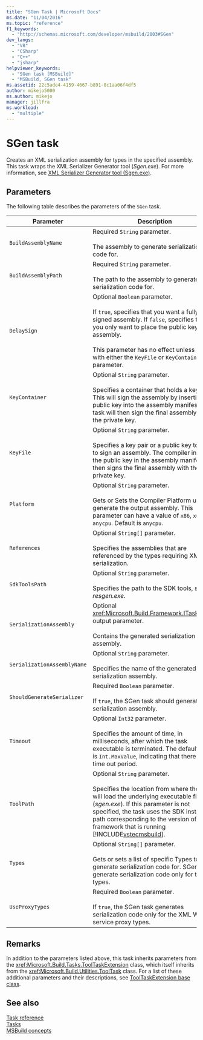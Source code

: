 ```yaml
---
title: "SGen Task | Microsoft Docs"
ms.date: "11/04/2016"
ms.topic: "reference"
f1_keywords: 
  - "http://schemas.microsoft.com/developer/msbuild/2003#SGen"
dev_langs: 
  - "VB"
  - "CSharp"
  - "C++"
  - "jsharp"
helpviewer_keywords: 
  - "SGen task [MSBuild]"
  - "MSBuild, SGen task"
ms.assetid: 22c5ade4-4159-4667-b891-0c1aa06f4df5
author: mikejo5000
ms.author: mikejo
manager: jillfra
ms.workload: 
  - "multiple"
---
```

# SGen task
Creates an XML serialization assembly for types in the specified assembly. This task wraps the XML Serializer Generator tool (*Sgen.exe*). For more information, see [XML Serializer Generator tool (Sgen.exe)](/dotnet/framework/serialization/xml-serializer-generator-tool-sgen-exe).  

## Parameters  
 The following table describes the parameters of the `SGen` task.  


| Parameter | Description |
|-----------------------------| - |
| `BuildAssemblyName` | Required `String` parameter.<br /><br /> The assembly to generate serialization code for. |
| `BuildAssemblyPath` | Required `String` parameter.<br /><br /> The path to the assembly to generate serialization code for. |
| `DelaySign` | Optional `Boolean` parameter.<br /><br /> If `true`, specifies that you want a fully signed assembly. If `false`, specifies that you only want to place the public key in the assembly.<br /><br /> This parameter has no effect unless used with either the `KeyFile` or `KeyContainer` parameter. |
| `KeyContainer` | Optional `String` parameter.<br /><br /> Specifies a container that holds a key pair. This will sign the assembly by inserting a public key into the assembly manifest. The task will then sign the final assembly with the private key. |
| `KeyFile` | Optional `String` parameter.<br /><br /> Specifies a key pair or a public key to use to sign an assembly. The compiler inserts the public key in the assembly manifest and then signs the final assembly with the private key. |
| `Platform` | Optional `String` parameter.<br /><br /> Gets or Sets the Compiler Platform used to generate the output assembly. This parameter can have a value of `x86`, `x64`, or `anycpu`. Default is `anycpu`. |
| `References` | Optional `String[]` parameter.<br /><br /> Specifies the assemblies that are referenced by the types requiring XML serialization. |
| `SdkToolsPath` | Optional `String` parameter.<br /><br /> Specifies the path to the SDK tools, such as *resgen.exe*. |
| `SerializationAssembly` | Optional <xref:Microsoft.Build.Framework.ITaskItem>`[]` output parameter.<br /><br /> Contains the generated serialization assembly. |
| `SerializationAssemblyName` | Optional `String` parameter.<br /><br /> Specifies the name of the generated serialization assembly. |
| `ShouldGenerateSerializer` | Required `Boolean` parameter.<br /><br /> If `true`, the SGen task should generate a serialization assembly. |
| `Timeout` | Optional `Int32` parameter.<br /><br /> Specifies the amount of time, in milliseconds, after which the task executable is terminated. The default value is `Int.MaxValue`, indicating that there is no time out period. |
| `ToolPath` | Optional `String` parameter.<br /><br /> Specifies the location from where the task will load the underlying executable file (*sgen.exe*). If this parameter is not specified, the task uses the SDK installation path corresponding to the version of the framework that is running [!INCLUDE[vstecmsbuild](../extensibility/internals/includes/vstecmsbuild_md.md)]. |
| `Types` | Optional `String[]` parameter.<br /><br /> Gets or sets a list of specific Types to generate serialization code for. SGen will generate serialization code only for those types. |
| `UseProxyTypes` | Required `Boolean` parameter.<br /><br /> If `true`, the SGen task generates serialization code only for the XML Web service proxy types. |

## Remarks  
 In addition to the parameters listed above, this task inherits parameters from the <xref:Microsoft.Build.Tasks.ToolTaskExtension> class, which itself inherits from the <xref:Microsoft.Build.Utilities.ToolTask> class. For a list of these additional parameters and their descriptions, see [ToolTaskExtension base class](../msbuild/tooltaskextension-base-class.md).  

## See also  
 [Task reference](../msbuild/msbuild-task-reference.md)   
 [Tasks](../msbuild/msbuild-tasks.md)   
 [MSBuild concepts](../msbuild/msbuild-concepts.md)